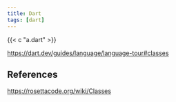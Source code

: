 ```yaml
---
title: Dart
tags: [dart]
---
```


{{< c "a.dart" >}}

<https://dart.dev/guides/language/language-tour#classes>

## References

<https://rosettacode.org/wiki/Classes>
